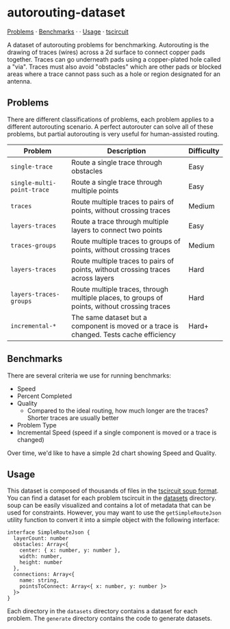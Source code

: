 # autorouting-dataset

[Problems](#problems) &middot; [Benchmarks](#benchmarks) &middot; [](#) &middot; [Usage](#usage) &middot; [tscircuit](https://github.com/tscircuit/tscircuit)

A dataset of autorouting problems for benchmarking. Autorouting
is the drawing of traces (wires) across a 2d surface to connect
copper pads together. Traces can go underneath pads using a
copper-plated hole called a "via". Traces must also avoid "obstacles"
which are other pads or blocked areas where a trace cannot pass
such as a hole or region designated for an antenna.

## Problems

There are different classifications of problems, each problem
applies to a different autorouting scenario. A perfect autorouter
can solve all of these problems, but partial autorouting is
very useful for human-assisted routing.

| Problem | Description | Difficulty |
| ------- | ----------- | ---------- |
| `single-trace` | Route a single trace through obstacles | Easy |
| `single-multi-point-trace` | Route a single trace through multiple points | Easy |
| `traces` | Route multiple traces to pairs of points, without crossing traces | Medium |
| `layers-traces` | Route a trace through multiple layers to connect two points | Easy |
| `traces-groups` | Route multiple traces to groups of points, without crossing traces | Medium |
| `layers-traces` | Route multiple traces to pairs of points, without crossing traces across layers | Hard |
| `layers-traces-groups` | Route multiple traces, through multiple places, to groups of points, without crossing traces | Hard |
| `incremental-*` | The same dataset but a component is moved or a trace is changed. Tests cache efficiency | Hard+ |

## Benchmarks

There are several criteria we use for running benchmarks:

- Speed
- Percent Completed
- Quality
  - Compared to the ideal routing, how much longer are the traces? Shorter traces are usually better
- Problem Type
- Incremental Speed (speed if a single component is moved or a trace is changed)

Over time, we'd like to have a simple 2d chart showing Speed and Quality.


## Usage

This dataset is composed of thousands of files in the [tscircuit soup format](https://docs.tscircuit.com/api-reference/advanced/soup). You
can find a dataset for each problem tscircuit in the [datasets](./datasets) directory.
soup can be easily visualized and contains a lot of metadata that can be used for constraints. However, you may want to use the `getSimpleRouteJson`
utility function to convert it into a simple object with the following interface:

```tsx
interface SimpleRouteJson {
  layerCount: number
  obstacles: Array<{
    center: { x: number, y: number },
    width: number,
    height: number
  },
  connections: Array<{
    name: string,
    pointsToConnect: Array<{ x: number, y: number }>
  }>
}
```

Each directory in the `datasets` directory contains a dataset for each problem. The `generate` directory contains the code to generate datasets.
